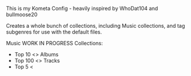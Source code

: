 This is my Kometa Config - heavily inspired by WhoDat104 and bullmoose20

Creates a whole bunch of collections, including Music collections, and tag subgenres for use with the default files.



Music WORK IN PROGRESS
  Collections:
   - Top 10 <<mood>> Albums
   - Top 100 <<mood>> Tracks
   - Top 5 <<style>> Artists
   - Top 20 <<style>> Albums
   - Continents

Most posters are linked through Github

Credits not limited to but include: 
				- AwesomeAustin
				- meisnate12
				- ICHIMOKU
				- SiskoUrso
				- YozoraXCII
				- Frexe
				- Glastil
				- JJJonesJr33
        - WhoDat104
        - bullmoose20

![Movie Collections (1)](https://github.com/ladywhiskers/Plex-Meta-Manager-Configs/assets/99696830/eb6dbd9c-2746-444b-9f27-45ed6bc379f8)
![Movie Collections (2)](https://github.com/ladywhiskers/Plex-Meta-Manager-Configs/assets/99696830/5f3ee81b-661a-4b42-8c9a-8a4bf2abb55c)
![Movie Library](https://github.com/ladywhiskers/Plex-Meta-Manager-Configs/assets/99696830/492b0ff5-c054-4057-b906-a93cc8ad864b)
![Movie Playlist](https://github.com/ladywhiskers/Plex-Meta-Manager-Configs/assets/99696830/22efdc4f-bb06-4aed-b8f4-4bd83fb67942)

![TV Collections](https://github.com/ladywhiskers/Plex-Meta-Manager-Configs/assets/99696830/6aa6f80c-fa27-48da-aec9-cb417d7a5c89)
![TV Library](https://github.com/ladywhiskers/Plex-Meta-Manager-Configs/assets/99696830/64e3fb2e-a14b-41b9-9a08-403b78f0bf65)
[Tv and Movie Playlists](https://github.com/ladywhiskers/Plex-Meta-Manager-Configs/assets/99696830/7ea9a53b-5ee9-43f2-a048-e5f53207fc95)

![Music Collections (1)](https://github.com/ladywhiskers/Plex-Meta-Manager-Configs/assets/99696830/d94fece6-a936-43d4-be1c-99688f07fa88)
![Music Collections (2)](https://github.com/ladywhiskers/Plex-Meta-Manager-Configs/assets/99696830/359590dd-4b90-4aed-b954-736b1e00b860)

